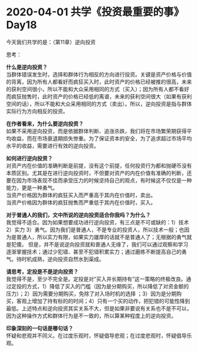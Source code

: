# 2020-04-01 共学《投资最重要的事》 Day18
今天我们共学的是：（第11章）逆向投资
 
思考：

**什么是逆向投资？**  
当群体错误发生时，选择和群体行为相反的方向进行投资。关键是资产价格与价值的背离，因为所有人都看好而疯狂买入时，此时资产的价格已经被推的很高，未来的获利空间很小，所以不能和大众采用相同的方式（买入）；因为所有人都不看好而疯狂抛售时，此时资产的价格已经低的离谱，未来的获利空间很大（如果有获利空间的话），所以不能和大众采用相同的方式（卖出）。所以，逆向投资是指与群体实际行为方向相反的投资。

**在作者看来，为什么要逆向投资？**  
如果不采用逆向投资，而是依据群体判断、追涨杀跌，我们将在市场繁荣期获得平均收益，而在市场衰退期损失惨重。为了保证资本的安全，为了追求超过市场平均水平的收益，需要进行有效的逆向投资。

**如何进行逆向投资？**  
对资产内在价值的准确判断是前提，没有这个前提，任何投资行为都和抛硬币没有本质区别。尤其是在进行逆向投资时，不但要对资产的内在价值有准确的判断，还要在因为市场表现不佳而承受压力的时候坚持自己的观点，有时候这不仅仅是一种能力，更是一种勇气。  
当资产价格因为群体的疯狂买入而严重高于其内在价值时，卖出。  
当资产价格因为群体的疯狂抛售而严重低于其内在价值时，买入。

**对于普通人的我们，文中所说的逆向投资适合你我吗？为什么？**  
我觉得不适合。因为如果想要成功进行逆向投资，有三点是不可或缺的：1）技术 2）实力 3）勇气。因为我们是普通人，不是专业的投资人，所以技术一般；也因为是普通人，所以实力有限，如果实力雄厚的话就不是普通人了；无根据的勇气就是犯傻。
但是，并不是说逆向投资就和普通人无缘了，我们可以通过观察和学习逐渐掌握技术；通过少犯错、甚至不犯错积累实力；通过磨练不断提高自己的勇气。待时机成熟，逆向投资自然水到渠成。

**请思考，定投是不是逆向投资？**  
我觉得不是，至少不完全是。定投是对“买入并长期持有”这一策略的终极改良。通过定投的方式，1）降低了买入的门槛（因为是分期购买，所以降低了对资金额的压力）；2）因为需要分期购买，免除了对入场时机的选择 ；3）因为是分期购买，客观上增加了持有标的的时间；4）只有一个买的动作，把犯错的可能性降到最低。上述特点和逆向投资其实关系不大，但是如果非要说有关系也不是不可以，因为这种操作方式和群体行为是不一致的，所以算某种程度上的逆向投资。

**印象深刻的一句话是哪句话？**  
怀疑和悲观并不同义。在过度乐观时，怀疑倡导悲观；在过度悲观时，怀疑倡导乐观。
